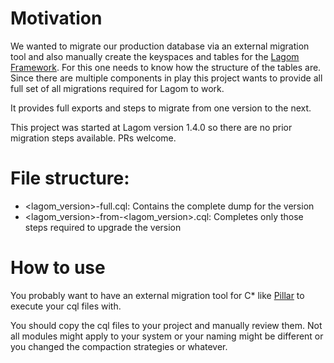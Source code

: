 # Motivation

We wanted to migrate our production database via an external migration tool and also manually create the keyspaces and
tables for the [Lagom Framework](https://www.lagomframework.com/). For this one needs to know how the structure of the tables
are. Since there are multiple components in play this project wants to provide all full set of all migrations required
for Lagom to work.

It provides full exports and steps to migrate from one version to the next.

This project was started at Lagom version 1.4.0 so there are no prior migration steps available. PRs welcome.

# File structure:

- <lagom_version>-full.cql: Contains the complete dump for the version
- <lagom_version>-from-<lagom_version>.cql: Completes only those steps required to upgrade the version

# How to use

You probably want to have an external migration tool for C* like [Pillar](https://github.com/Galeria-Kaufhof/pillar) to
execute your cql files with.

You should copy the cql files to your project and manually review them. Not all modules might apply to your system or
your naming might be different or you changed the compaction strategies or whatever.